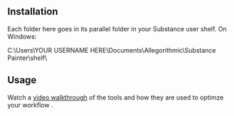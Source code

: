 <h2>Installation</h2>

Each folder here goes in its parallel folder in your Substance user shelf. On Windows:<p>

C:\Users\YOUR USERNAME HERE\Documents\Allegorithmic\Substance Painter\shelf\

<h2>Usage</h2>
Watch a <a href="https://vimeo.com/469364354">video walkthrough</a> of the tools and how they are used to optimze your workflow .

